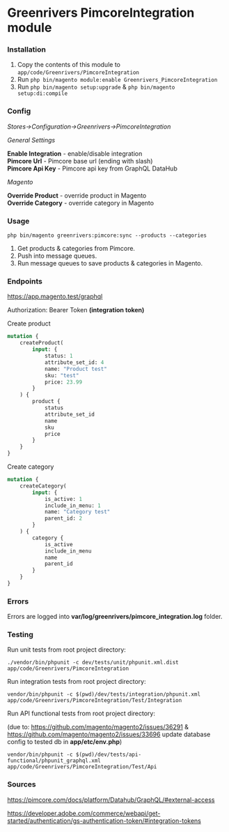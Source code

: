 # Greenrivers PimcoreIntegration module

### Installation

1. Copy the contents of this module to `app/code/Greenrivers/PimcoreIntegration`
2. Run `php bin/magento module:enable Greenrivers_PimcoreIntegration`
3. Run `php bin/magento setup:upgrade` & `php bin/magento setup:di:compile`

### Config

_Stores->Configuration->Greenrivers->PimcoreIntegration_

_General Settings_

**Enable Integration** - enable/disable integration<br>
**Pimcore Url** - Pimcore base url (ending with slash)<br>
**Pimcore Api Key** - Pimcore api key from GraphQL DataHub

_Magento_

**Override Product** - override product in Magento<br>
**Override Category** - override category in Magento

### Usage

```shell
php bin/magento greenrivers:pimcore:sync --products --categories
```

1. Get products & categories from Pimcore.
2. Push into message queues.
3. Run message queues to save products & categories in Magento.

### Endpoints

https://app.magento.test/graphql

Authorization: Bearer Token **(integration token)**

Create product

```graphql
mutation {
    createProduct(
        input: {
            status: 1
            attribute_set_id: 4
            name: "Product test"
            sku: "test"
            price: 23.99
        }
    ) {
        product {
            status
            attribute_set_id
            name
            sku
            price
        }
    }
}
```

Create category

```graphql
mutation {
    createCategory(
        input: {
            is_active: 1
            include_in_menu: 1
            name: "Category test"
            parent_id: 2
        }
    ) {
        category {
            is_active
            include_in_menu
            name
            parent_id
        }
    }
}
```

### Errors

Errors are logged into **var/log/greenrivers/pimcore_integration.log** folder.

### Testing

Run unit tests from root project directory:

```shell
./vendor/bin/phpunit -c dev/tests/unit/phpunit.xml.dist app/code/Greenrivers/PimcoreIntegration
```

Run integration tests from root project directory:

```shell
vendor/bin/phpunit -c $(pwd)/dev/tests/integration/phpunit.xml app/code/Greenrivers/PimcoreIntegration/Test/Integration
```

Run API functional tests from root project directory:

(due to: https://github.com/magento/magento2/issues/36291 & https://github.com/magento/magento2/issues/33696 update database config to tested db in **app/etc/env.php**)

```shell
vendor/bin/phpunit -c $(pwd)/dev/tests/api-functional/phpunit_graphql.xml app/code/Greenrivers/PimcoreIntegration/Test/Api
```

### Sources

https://pimcore.com/docs/platform/Datahub/GraphQL/#external-access

https://developer.adobe.com/commerce/webapi/get-started/authentication/gs-authentication-token/#integration-tokens
